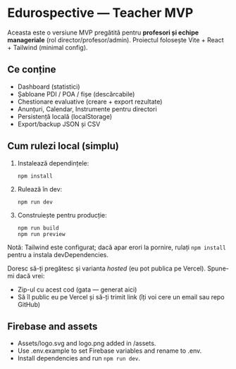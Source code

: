 # Edurospective — Teacher MVP

Aceasta este o versiune MVP pregătită pentru **profesori și echipe manageriale** (rol director/profesor/admin).
Proiectul folosește Vite + React + Tailwind (minimal config).

## Ce conține
- Dashboard (statistici)
- Șabloane PDI / POA / fișe (descărcabile)
- Chestionare evaluative (creare + export rezultate)
- Anunțuri, Calendar, Instrumente pentru directori
- Persistență locală (localStorage)
- Export/backup JSON și CSV

## Cum rulezi local (simplu)
1. Instalează dependințele:
   ```
   npm install
   ```
2. Rulează în dev:
   ```
   npm run dev
   ```
3. Construiește pentru producție:
   ```
   npm run build
   npm run preview
   ```

Notă: Tailwind este configurat; dacă apar erori la pornire, rulați `npm install` pentru a instala devDependencies.

Doresc să-ți pregătesc și varianta *hosted* (eu pot publica pe Vercel). Spune-mi dacă vrei:
- Zip-ul cu acest cod (gata — generat aici)
- Să îl public eu pe Vercel și să-ți trimit link (îți voi cere un email sau repo GitHub)


## Firebase and assets
- Assets/logo.svg and logo.png added in /assets.
- Use .env.example to set Firebase variables and rename to .env.
- Install dependencies and run `npm run dev`.
